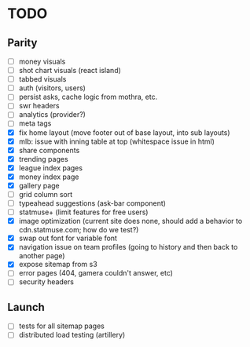 # TODO

## Parity

- [ ] money visuals
- [ ] shot chart visuals (react island)
- [ ] tabbed visuals
- [ ] auth (visitors, users)
- [ ] persist asks, cache logic from mothra, etc.
- [ ] swr headers
- [ ] analytics (provider?)
- [ ] meta tags
- [x] fix home layout (move footer out of base layout, into sub layouts)
- [x] mlb: issue with inning table at top (whitespace issue in html)
- [x] share components
- [x] trending pages
- [x] league index pages
- [x] money index page
- [x] gallery page
- [ ] grid column sort
- [ ] typeahead suggestions (ask-bar component)
- [ ] statmuse+ (limit features for free users)
- [x] image optimization (current site does none, should add a behavior to cdn.statmuse.com; how do we test?)
- [x] swap out font for variable font
- [x] navigation issue on team profiles (going to history and then back to another page)
- [x] expose sitemap from s3
- [ ] error pages (404, gamera couldn't answer, etc)
- [ ] security headers

## Launch

- [ ] tests for all sitemap pages
- [ ] distributed load testing (artillery)
